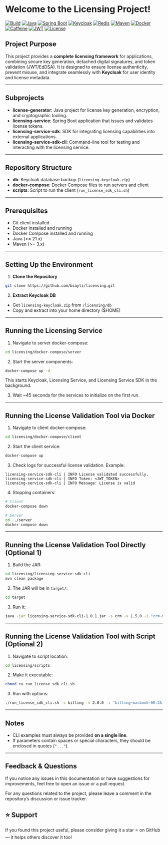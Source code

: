 # Welcome to the Licensing Project!

[![Build](https://github.com/bsayli/licensing/actions/workflows/build.yml/badge.svg?branch=main)](https://github.com/bsayli/licensing/actions/workflows/build.yml)
[![Java](https://img.shields.io/badge/Java-21-red?logo=openjdk)](https://openjdk.org/projects/jdk/21/)
[![Spring Boot](https://img.shields.io/badge/Spring%20Boot-3.5-brightgreen?logo=springboot)](https://spring.io/projects/spring-boot)
[![Keycloak](https://img.shields.io/badge/Keycloak-26.x-purple?logo=keycloak)](https://www.keycloak.org/)
[![Redis](https://img.shields.io/badge/Redis-8.x-red?logo=redis)](https://redis.io/)
[![Maven](https://img.shields.io/badge/Maven-3.9-blue?logo=apachemaven)](https://maven.apache.org/)
[![Docker](https://img.shields.io/badge/Docker-Compose-blue?logo=docker)](https://www.docker.com/)
[![Caffeine](https://img.shields.io/badge/Caffeine-Cache-orange)](https://github.com/ben-manes/caffeine)
[![JWT](https://img.shields.io/badge/JWT-EdDSA-lightgrey?logo=jsonwebtokens)](https://jwt.io/)
[![License](https://img.shields.io/badge/license-MIT-green)](LICENSE)

## Project Purpose

This project provides a **complete licensing framework** for applications, combining secure key generation, detached
digital signatures, and token validation (JWT/EdDSA). It is designed to ensure license authenticity, prevent misuse, and
integrate seamlessly with **Keycloak** for user identity and license metadata.

---

## Subprojects

* **license-generator**: Java project for license key generation, encryption, and cryptographic tooling.
* **licensing-service**: Spring Boot application that issues and validates license tokens.
* **licensing-service-sdk**: SDK for integrating licensing capabilities into external applications.
* **licensing-service-sdk-cli**: Command-line tool for testing and interacting with the licensing service.

---

## Repository Structure

* **db**: Keycloak database backup (`licensing-keycloak.zip`)
* **docker-compose**: Docker Compose files to run servers and client
* **scripts**: Script to run the client (`run_license_sdk_cli.sh`)

---

## Prerequisites

* Git client installed
* Docker installed and running
* Docker Compose installed and running
* Java (>= 21.x)
* Maven (>= 3.x)

---

## Setting Up the Environment

1. **Clone the Repository**

```bash
git clone https://github.com/bsayli/licensing.git
```

2. **Extract Keycloak DB**

* Get `licensing-keycloak.zip` from `/licensing/db`
* Copy and extract into your home directory (\$HOME)

---

## Running the Licensing Service

1. Navigate to server docker-compose:

```bash
cd licensing/docker-compose/server
```

2. Start the server components:

```bash
docker-compose up -d
```

This starts Keycloak, Licensing Service, and Licensing Service SDK in the background.

3. Wait \~45 seconds for the services to initialize on the first run.

---

## Running the License Validation Tool via Docker

1. Navigate to client docker-compose:

```bash
cd licensing/docker-compose/client
```

2. Start the client service:

```bash
docker-compose up
```

3. Check logs for successful license validation. Example:

```text
licensing-service-sdk-cli | INFO License validated successfully.
licensing-service-sdk-cli | INFO Token: <JWT_TOKEN>
licensing-service-sdk-cli | INFO Message: License is valid
```

4. Stopping containers:

```bash
# Client
docker-compose down

# Server
cd ../server
docker-compose down
```

---

## Running the License Validation Tool Directly (Optional 1)

1. Build the JAR:

```bash
cd licensing/licensing-service-sdk-cli
mvn clean package
```

2. The JAR will be in `target/`:

```bash
cd target
```

3. Run it:

```bash
java -jar licensing-service-sdk-cli-1.0.1.jar -s crm -v 1.5.0 -i "crm~macbook~00:2A:8D:BE:F1:56" -k "<LICENSE_KEY>"
```

---

## Running the License Validation Tool with Script (Optional 2)

1. Navigate to script location:

```bash
cd licensing/scripts
```

2. Make it executable:

```bash
chmod +x run_license_sdk_cli.sh
```

3. Run with options:

```bash
./run_license_sdk_cli.sh -s billing -v 2.0.0 -i "billing~macbook~00:2A:8D:BE:F1:56" -k "<LICENSE_KEY>"
```

---

## Notes

* CLI examples must always be provided **on a single line**.
* If parameters contain spaces or special characters, they should be enclosed in quotes (`"..."`).

---

## Feedback & Questions

If you notice any issues in this documentation or have suggestions for improvements, feel free to open an issue or a
pull request.

For any questions related to the project, please leave a comment in the repository’s discussion or issue tracker.

## ⭐ Support

If you found this project useful, please consider giving it a star ⭐ on GitHub — it helps others discover it too!
